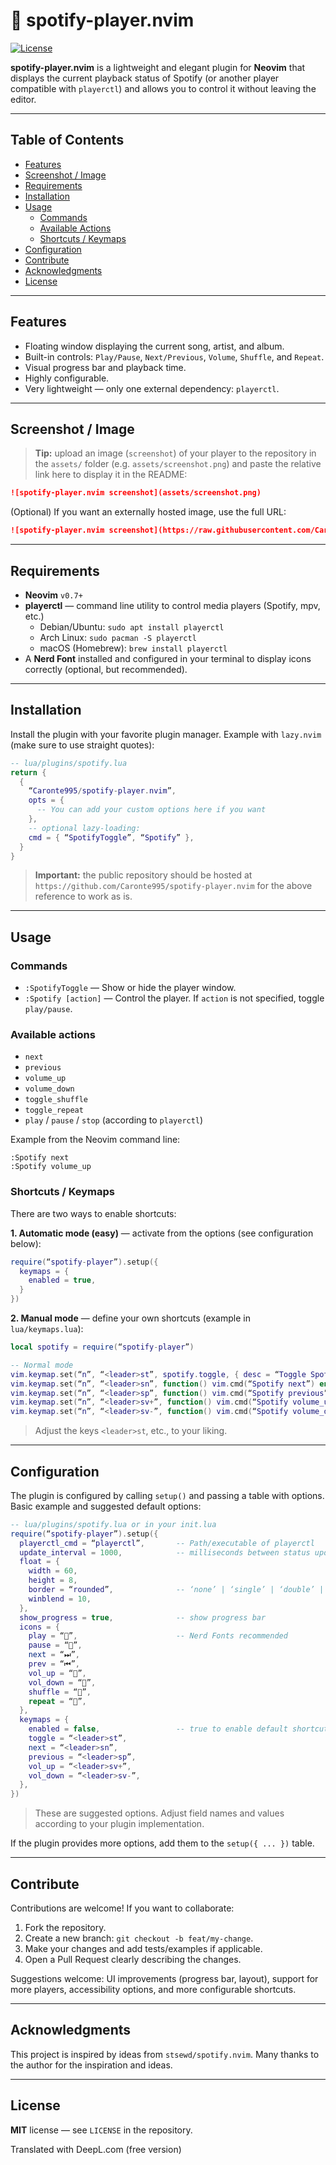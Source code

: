 # 🎵 spotify-player.nvim

[![License](https://img.shields.io/badge/license-MIT-blue.svg)](LICENSE)

**spotify-player.nvim** is a lightweight and elegant plugin for **Neovim** that displays the current playback status of Spotify (or another player compatible with `playerctl`) and allows you to control it without leaving the editor.

---

## Table of Contents

- [Features](#features)
- [Screenshot / Image](#screenshot--image)
- [Requirements](#requirements)
- [Installation](#installation)
- [Usage](#usage)
  - [Commands](#commands)
  - [Available Actions](#available-actions)
  - [Shortcuts / Keymaps](#shortcuts--keymaps)
- [Configuration](#configuration)
- [Contribute](#contribute)
- [Acknowledgments](#acknowledgments)
- [License](#license)

---

## Features

- Floating window displaying the current song, artist, and album.
- Built-in controls: `Play/Pause`, `Next/Previous`, `Volume`, `Shuffle`, and `Repeat`.
- Visual progress bar and playback time.
- Highly configurable.
- Very lightweight — only one external dependency: `playerctl`.

---

## Screenshot / Image

> **Tip:** upload an image (`screenshot`) of your player to the repository in the `assets/` folder (e.g. `assets/screenshot.png`) and paste the relative link here to display it in the README:

```markdown
![spotify-player.nvim screenshot](assets/screenshot.png)
```

(Optional) If you want an externally hosted image, use the full URL:

```markdown
![spotify-player.nvim screenshot](https://raw.githubusercontent.com/Caronte995/spotify-player.nvim/main/assets/screenshot.png)
```

---

## Requirements

- **Neovim** `v0.7+`
- **playerctl** — command line utility to control media players (Spotify, mpv, etc.)
  - Debian/Ubuntu: `sudo apt install playerctl`
  - Arch Linux: `sudo pacman -S playerctl`
  - macOS (Homebrew): `brew install playerctl`
- A **Nerd Font** installed and configured in your terminal to display icons correctly (optional, but recommended).

---

## Installation

Install the plugin with your favorite plugin manager. Example with `lazy.nvim` (make sure to use straight quotes):

```lua
-- lua/plugins/spotify.lua
return {
  {
    “Caronte995/spotify-player.nvim”,
    opts = {
      -- You can add your custom options here if you want
    },
    -- optional lazy-loading:
    cmd = { “SpotifyToggle”, “Spotify” },
  }
}
```

> **Important:** the public repository should be hosted at `https://github.com/Caronte995/spotify-player.nvim` for the above reference to work as is.

---

## Usage

### Commands

- `:SpotifyToggle` — Show or hide the player window.
- `:Spotify [action]` — Control the player. If `action` is not specified, toggle `play/pause`.

### Available actions

- `next`
- `previous`
- `volume_up`
- `volume_down`
- `toggle_shuffle`
- `toggle_repeat`
- `play` / `pause` / `stop` (according to `playerctl`)

Example from the Neovim command line:

```vim
:Spotify next
:Spotify volume_up
```

### Shortcuts / Keymaps

There are two ways to enable shortcuts:

**1. Automatic mode (easy)** — activate from the options (see configuration below):

```lua
require(“spotify-player”).setup({
  keymaps = {
    enabled = true,
  }
})
```

**2. Manual mode** — define your own shortcuts (example in `lua/keymaps.lua`):

```lua
local spotify = require(“spotify-player”)

-- Normal mode
vim.keymap.set(“n”, “<leader>st”, spotify.toggle, { desc = “Toggle Spotify Player” })
vim.keymap.set(“n”, “<leader>sn”, function() vim.cmd(“Spotify next”) end, { desc = “Spotify Next” })
vim.keymap.set(“n”, “<leader>sp”, function() vim.cmd(“Spotify previous”) end, { desc = “Spotify Previous” })
vim.keymap.set(“n”, “<leader>sv+”, function() vim.cmd(“Spotify volume_up”) end, { desc = “Spotify Vol +” })
vim.keymap.set(“n”, “<leader>sv-”, function() vim.cmd(“Spotify volume_down”) end, { desc = “Spotify Vol -” })
```

> Adjust the keys `<leader>st`, etc., to your liking.

---

## Configuration

The plugin is configured by calling `setup()` and passing a table with options. Basic example and suggested default options:

```lua
-- lua/plugins/spotify.lua or in your init.lua
require(“spotify-player”).setup({
  playerctl_cmd = “playerctl”,       -- Path/executable of playerctl
  update_interval = 1000,            -- milliseconds between status updates
  float = {
    width = 60,
    height = 8,
    border = “rounded”,              -- ‘none’ | ‘single’ | ‘double’ | ‘rounded’ | ...
    winblend = 10,
  },
  show_progress = true,              -- show progress bar
  icons = {
    play = “”,                      -- Nerd Fonts recommended
    pause = “”,
    next = “⏭”,
    prev = “⏮”,
    vol_up = “”,
    vol_down = “”,
    shuffle = “🔀”,
    repeat = “🔁”,
  },
  keymaps = {
    enabled = false,                 -- true to enable default shortcuts
    toggle = “<leader>st”,
    next = “<leader>sn”,
    previous = “<leader>sp”,
    vol_up = “<leader>sv+”,
    vol_down = “<leader>sv-”,
  },
})
```

> These are suggested options. Adjust field names and values according to your plugin implementation.

If the plugin provides more options, add them to the `setup({ ... })` table.

---

## Contribute

Contributions are welcome! If you want to collaborate:

1. Fork the repository.
2. Create a new branch: `git checkout -b feat/my-change`.
3. Make your changes and add tests/examples if applicable.
4. Open a Pull Request clearly describing the changes.

Suggestions welcome: UI improvements (progress bar, layout), support for more players, accessibility options, and more configurable shortcuts.

---

## Acknowledgments

This project is inspired by ideas from `stsewd/spotify.nvim`. Many thanks to the author for the inspiration and ideas.

---

## License

**MIT** license — see `LICENSE` in the repository.

Translated with DeepL.com (free version)
